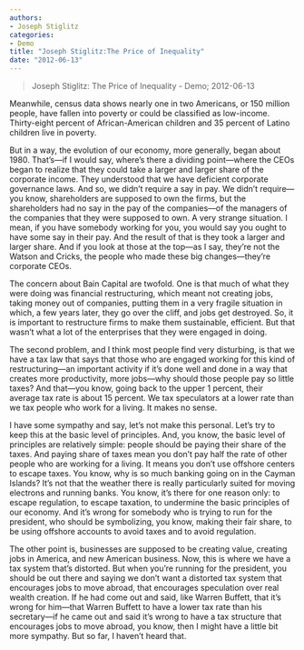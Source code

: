 ```yaml
---
authors: 
- Joseph Stiglitz
categories: 
- Demo
title: "Joseph Stiglitz:The Price of Inequality"
date: "2012-06-13"
---
```

> Joseph Stiglitz: The Price of Inequality - Demo; 2012-06-13

Meanwhile, census data shows nearly one in two Americans, or 150 million people, have fallen into poverty or could be classified as low-income. Thirty-eight percent of African-American children and 35 percent of Latino children live in poverty.

But in a way, the evolution of our economy, more generally, began about 1980. That’s—if I would say, where’s there a dividing point—where the CEOs began to realize that they could take a larger and larger share of the corporate income. They understood that we have deficient corporate governance laws. And so, we didn’t require a say in pay. We didn’t require—you know, shareholders are supposed to own the firms, but the shareholders had no say in the pay of the companies—of the managers of the companies that they were supposed to own. A very strange situation. I mean, if you have somebody working for you, you would say you ought to have some say in their pay. And the result of that is they took a larger and larger share. And if you look at those at the top—as I say, they’re not the Watson and Cricks, the people who made these big changes—they’re corporate CEOs.

The concern about Bain Capital are twofold. One is that much of what they were doing was financial restructuring, which meant not creating jobs, taking money out of companies, putting them in a very fragile situation in which, a few years later, they go over the cliff, and jobs get destroyed. So, it is important to restructure firms to make them sustainable, efficient. But that wasn’t what a lot of the enterprises that they were engaged in doing.

The second problem, and I think most people find very disturbing, is that we have a tax law that says that those who are engaged working for this kind of restructuring—an important activity if it’s done well and done in a way that creates more productivity, more jobs—why should those people pay so little taxes? And that—you know, going back to the upper 1 percent, their average tax rate is about 15 percent. We tax speculators at a lower rate than we tax people who work for a living. It makes no sense.

I have some sympathy and say, let’s not make this personal. Let’s try to keep this at the basic level of principles. And, you know, the basic level of principles are relatively simple: people should be paying their share of the taxes. And paying share of taxes mean you don’t pay half the rate of other people who are working for a living. It means you don’t use offshore centers to escape taxes. You know, why is so much banking going on in the Cayman Islands? It’s not that the weather there is really particularly suited for moving electrons and running banks. You know, it’s there for one reason only: to escape regulation, to escape taxation, to undermine the basic principles of our economy. And it’s wrong for somebody who is trying to run for the president, who should be symbolizing, you know, making their fair share, to be using offshore accounts to avoid taxes and to avoid regulation.

The other point is, businesses are supposed to be creating value, creating jobs in America, and new American business. Now, this is where we have a tax system that’s distorted. But when you’re running for the president, you should be out there and saying we don’t want a distorted tax system that encourages jobs to move abroad, that encourages speculation over real wealth creation. If he had come out and said, like Warren Buffett, that it’s wrong for him—that Warren Buffett to have a lower tax rate than his secretary—if he came out and said it’s wrong to have a tax structure that encourages jobs to move abroad, you know, then I might have a little bit more sympathy. But so far, I haven’t heard that.
